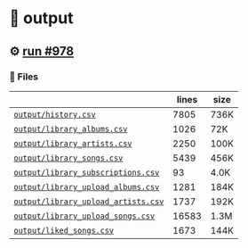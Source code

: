 # 📝  output 

## ⚙️ [run #978](https://github.com/jwenerd/ytm-dl/actions/runs/8724627427)

### 📁 Files

|                                                                         |lines|size|
|-------------------------------------------------------------------------|-----|----|
|[`output/history.csv` ](output/history.csv)                              |7805 |736K|
|[`output/library_albums.csv` ](output/library_albums.csv)                |1026 |72K |
|[`output/library_artists.csv` ](output/library_artists.csv)              |2250 |100K|
|[`output/library_songs.csv` ](output/library_songs.csv)                  |5439 |456K|
|[`output/library_subscriptions.csv` ](output/library_subscriptions.csv)  |93   |4.0K|
|[`output/library_upload_albums.csv` ](output/library_upload_albums.csv)  |1281 |184K|
|[`output/library_upload_artists.csv` ](output/library_upload_artists.csv)|1737 |192K|
|[`output/library_upload_songs.csv` ](output/library_upload_songs.csv)    |16583|1.3M|
|[`output/liked_songs.csv` ](output/liked_songs.csv)                      |1673 |144K|